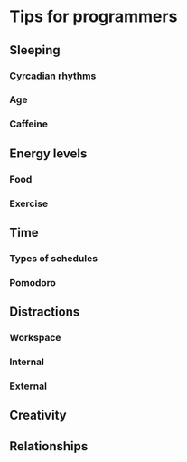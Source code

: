 # Tips for programmers

## Sleeping

### Cyrcadian rhythms

### Age

### Caffeine


## Energy levels

### Food

### Exercise


## Time

### Types of schedules

### Pomodoro


## Distractions

### Workspace

### Internal

### External


## Creativity


## Relationships
